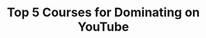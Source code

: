 ---
title: "Top 5 Courses for Dominating on YouTube"
layout: "topcoursesmanual"
image: images/1x1.png

titulos: ["YouTube Domination: Get Your First 1000 Subscribers and Rank #1 on YouTube (FREE TRIAL)","How to Grow Your YouTube Channel (FREE TRIAL)","How To Rank #1 in YouTube (Case Study + Strategies) FREE TRIAL","Stand out and make money on YouTube! - by Professional YouTuber JAZZA (2mil+ subs) FREE TRIAL","How To Dominate the Suggested Videos on YouTube and Skyrocket Your Traffic! (FREE TRIAL)"]

autores: ['33 Videos','20 Videos','15 Videos','15 Videos','5 Videos']

categorias: ['2,633 Students','1,392 Students','1,637 Students','6,365 Students','1,098 Students']

summarylist: ["Excellent course by Diego Davila, that will teach you a proven step by step strategy, which you can implement right away, to rank your videos on the first page of YouTube.","Join Matt Ballek from VIDISEO as he guides you through his four pillars of YouTube success. Whether you already have a YouTube channel or you're interested in starting one, this course will help you kickstart your audience growth.","In this course, you will learn a proven step by step strategy, that you can implement right now, to rank your videos on the first page of YouTube.","In this course, you will dive into the depths of online video creation and learn you how to make content that stands out, how to build your YouTube channel into a business with diverse streams of revenue.","This neat strategy is responsible for 43% of the traffic the atuhors YouTube Channel, and you will learn how you can have similar results after doing this 5 min process."]

outsidelink: ['https://skillshare.evyy.net/c/1232139/298081/4650?u=https%3A%2F%2Fwww.skillshare.com%2Fclasses%2FYouTube-Domination-Get-Your-First-1000-Subscribers-and-Rank-1-on-YouTube%2F284702421','//skillshare.evyy.net/c/1232139/298081/4650?u=https%3A%2F%2Fwww.skillshare.com%2Fclasses%2FHow-to-Grow-Your-YouTube-Channel%2F141730938','https://skillshare.evyy.net/c/1232139/298081/4650?u=https%3A%2F%2Fwww.skillshare.com%2Fclasses%2FHow-To-Rank-1-in-YouTube-%2528Case-Study-Strategies%2529%2F726096090','https://skillshare.evyy.net/c/1232139/298081/4650?u=https%3A%2F%2Fwww.skillshare.com%2Fclasses%2FStand-out-and-make-money-on-YouTube%2521-by-Professional-YouTuber-JAZZA-%25282mil-subs%2529%2F2004067742','https://skillshare.evyy.net/c/1232139/298081/4650?u=https%3A%2F%2Fwww.skillshare.com%2Fclasses%2FHow-To-Dominate-the-%2522Suggested-Videos%2522-on-YouTube-and-Skyrocket-Your-Traffic%2521%2F173487086']

imagenes: ['images/youtube-domination-get-your-first-1000-subscribers-and-rank-1-on-youtube-free-trial.jpeg','images/how-to-grow-your-youtube-channel-free-trial.jpeg','images/how-to-rank-1-in-youtube-case-study-strategies-free-trial.jpeg','images/stand-out-and-make-money-on-youtube-by-professional-youtuber-jazza-2mil-subs-free-trial.JPEG','images/how-to-dominate-the-suggested-videos-on-youtube-and-skyrocket-your-traffic-free-trial.jpeg']

alt: ["YouTube Domination: Get Your First 1000 Subscribers and Rank #1 on YouTube (FREE TRIAL)","How to Grow Your YouTube Channel (FREE TRIAL)","How To Rank #1 in YouTube (Case Study + Strategies) FREE TRIAL","Stand out and make money on YouTube! - by Professional YouTuber JAZZA (2mil+ subs) FREE TRIAL","How To Dominate the Suggested Videos on YouTube and Skyrocket Your Traffic! (FREE TRIAL)"]

calltoaction: ['Get 2 Months Free Trial','Get 2 Months Free Trial','Get 2 Months Free Trial','Get 2 Months Free Trial','Get 2 Months Free Trial']

h3_title: "What's the key to making money on YouTube?"

p1: "There is a total of about a billion users frequenting Youtube, nearly one-third of all people on the web. Each day there are millions of users using Youtube to share their thoughts, promote their brands and goods. It’s an established fact that using YouTube can transform the process with which you interact with your followers and can assist you to exponentially increase your following, touching thousands of users each day. But, with all the competition in the game, how does one optimize their Youtube channel to rank their content higher?"

greendiv: "Some top tricks you can learn include: Turning any GIF into a video, Creating a YouTube time link to start a video at certain points, Set a written transcript of a video, Get found in search by uploading your own written transcript, Use YouTube to make a written transcript."

p2: "In our top 5 course selection, you will discover proven step by step strategies, advanced tips & and tricks to rank higher, get more subscribers, hack different niches and really get your YT channel to the next level. You will discover how to target particular keywords, create eye-catching thumbnails and position yourself to have the highest possibility to successfully monetize your video content."

fbpix: "<!-- Facebook Pixel Code -->
<script>!function(f,b,e,v,n,t,s){if(f.fbq)return;n=f.fbq=function(){n.callMethod?n.callMethod.apply(n,arguments):n.queue.push(arguments)};if(!f._fbq)f._fbq=n;n.push=n;n.loaded=!0;n.version='2.0';n.queue=[];t=b.createElement(e);t.async=!0;t.src=v;s=b.getElementsByTagName(e)[0];s.parentNode.insertBefore(t,s)}(window, document,'script','https://connect.facebook.net/en_US/fbevents.js');fbq('init', '2020796771573329');fbq('track', 'PageView');</script><noscript><img height='1' width='1' style='display:none'src='https://www.facebook.com/tr?id=2020796771573329&ev=PageView&noscript=1'/></noscript><!-- End Facebook Pixel Code -->"

adwordspix: "<!-- Global site tag (gtag.js) - AdWords: 806863321 -->
<script async src='https://www.googletagmanager.com/gtag/js?id=AW-806863321'></script>
<script>
  window.dataLayer = window.dataLayer || [];
  function gtag(){dataLayer.push(arguments);}
  gtag('js', new Date());

  gtag('config', 'AW-806863321');
</script>"

---